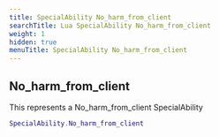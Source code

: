 ```yaml
---
title: SpecialAbility No_harm_from_client
searchTitle: Lua SpecialAbility No_harm_from_client
weight: 1
hidden: true
menuTitle: SpecialAbility No_harm_from_client
---
```

## No_harm_from_client

This represents a No_harm_from_client SpecialAbility
```lua
SpecialAbility.No_harm_from_client
```